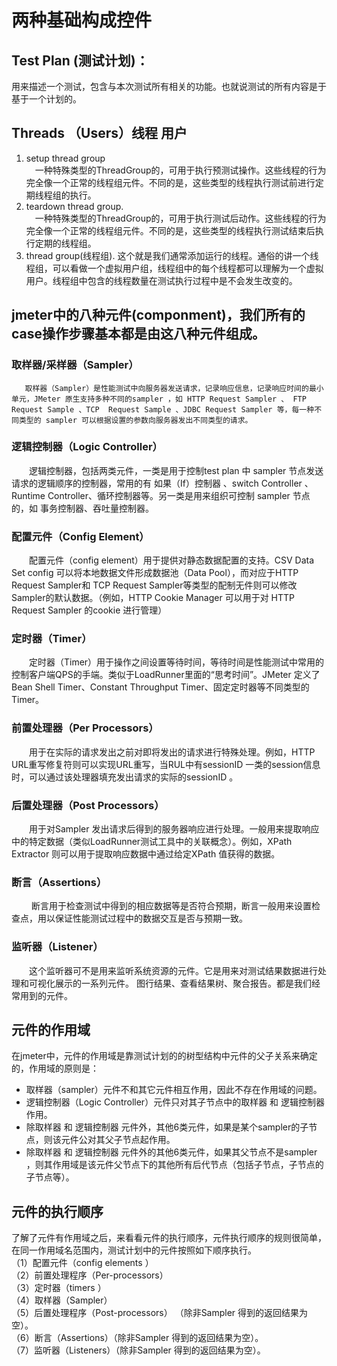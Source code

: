 # 两种基础构成控件
 
## Test Plan (测试计划)：
用来描述一个测试，包含与本次测试所有相关的功能。也就说测试的所有内容是于基于一个计划的。

## Threads （Users）线程 用户
1) setup thread group  
　一种特殊类型的ThreadGroup的，可用于执行预测试操作。这些线程的行为完全像一个正常的线程组元件。不同的是，这些类型的线程执行测试前进行定期线程组的执行。
2) teardown thread group.  
　一种特殊类型的ThreadGroup的，可用于执行测试后动作。这些线程的行为完全像一个正常的线程组元件。不同的是，这些类型的线程执行测试结束后执行定期的线程组。
3) thread group(线程组).
   这个就是我们通常添加运行的线程。通俗的讲一个线程组，可以看做一个虚拟用户组，线程组中的每个线程都可以理解为一个虚拟用户。线程组中包含的线程数量在测试执行过程中是不会发生改变的。





 
## jmeter中的八种元件(componment)，我们所有的case操作步骤基本都是由这八种元件组成。
 
### 取样器/采样器（Sampler）  
       取样器（Sampler）是性能测试中向服务器发送请求，记录响应信息，记录响应时间的最小单元，JMeter 原生支持多种不同的sampler ，如 HTTP Request Sampler 、 FTP  Request Sample 、TCP  Request Sample 、JDBC Request Sampler 等，每一种不同类型的 sampler 可以根据设置的参数向服务器发出不同类型的请求。

### 逻辑控制器（Logic Controller）
　　逻辑控制器，包括两类元件，一类是用于控制test plan 中 sampler 节点发送请求的逻辑顺序的控制器，常用的有 如果（If）控制器 、switch Controller 、Runtime Controller、循环控制器等。另一类是用来组织可控制 sampler 节点的，如 事务控制器、吞吐量控制器。

### 配置元件（Config Element）
　　配置元件（config element）用于提供对静态数据配置的支持。CSV Data Set config 可以将本地数据文件形成数据池（Data Pool），而对应于HTTP Request Sampler和 TCP Request Sampler等类型的配制无件则可以修改Sampler的默认数据。（例如，HTTP Cookie Manager 可以用于对 HTTP Request Sampler 的cookie 进行管理）
 
### 定时器（Timer）
 　　定时器（Timer）用于操作之间设置等待时间，等待时间是性能测试中常用的控制客户端QPS的手端。类似于LoadRunner里面的“思考时间”。JMeter 定义了Bean Shell Timer、Constant Throughput Timer、固定定时器等不同类型的Timer。
 
### 前置处理器（Per Processors）
　　用于在实际的请求发出之前对即将发出的请求进行特殊处理。例如，HTTP URL重写修复符则可以实现URL重写，当RUL中有sessionID 一类的session信息时，可以通过该处理器填充发出请求的实际的sessionID 。
 
### 后置处理器（Post Processors）
　　用于对Sampler 发出请求后得到的服务器响应进行处理。一般用来提取响应中的特定数据（类似LoadRunner测试工具中的关联概念）。例如，XPath  Extractor 则可以用于提取响应数据中通过给定XPath 值获得的数据。
 
### 断言（Assertions）
　　 断言用于检查测试中得到的相应数据等是否符合预期，断言一般用来设置检查点，用以保证性能测试过程中的数据交互是否与预期一致。
  
### 监听器（Listener）
 　　这个监听器可不是用来监听系统资源的元件。它是用来对测试结果数据进行处理和可视化展示的一系列元件。 图行结果、查看结果树、聚合报告。都是我们经常用到的元件。




## 元件的作用域
 
在jmeter中，元件的作用域是靠测试计划的的树型结构中元件的父子关系来确定的，作用域的原则是：
- 取样器（sampler）元件不和其它元件相互作用，因此不存在作用域的问题。
- 逻辑控制器（Logic Controller）元件只对其子节点中的取样器 和 逻辑控制器作用。
- 除取样器 和 逻辑控制器 元件外，其他6类元件，如果是某个sampler的子节点，则该元件公对其父子节点起作用。
- 除取样器 和 逻辑控制器 元件外的其他6类元件，如果其父节点不是sampler ，则其作用域是该元件父节点下的其他所有后代节点（包括子节点，子节点的子节点等）。





## 元件的执行顺序
 
了解了元件有作用域之后，来看看元件的执行顺序，元件执行顺序的规则很简单，在同一作用域名范围内，测试计划中的元件按照如下顺序执行。  
（1）配置元件（config elements ）  
（2）前置处理程序（Per-processors）  
（3）定时器（timers ）  
（4）取样器（Sampler）  
（5）后置处理程序（Post-processors） （除非Sampler 得到的返回结果为空）。  
（6）断言（Assertions）（除非Sampler 得到的返回结果为空）。  
（7）监听器（Listeners）（除非Sampler 得到的返回结果为空）。  

